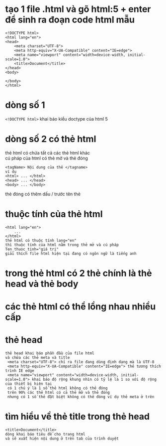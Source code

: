 # tạo 1 file .html và gõ html:5 + enter để sinh ra đoạn code html mẫu 
```
<!DOCTYPE html>
<html lang="en">
<head>
    <meta charset="UTF-8">
    <meta http-equiv="X-UA-Compatible" content="IE=edge">
    <meta name="viewport" content="width=device-width, initial-scale=1.0">
    <title>Document</title>
</head>
<body>
    
</body>
</html>
```
# dòng số 1 
```<!DOCTYPE html>``` khai báo kiểu doctype của html 5 
# dòng số 2 có thẻ html 
thẻ html có chứa tất cả các thẻ html khác   
cú pháp của html có thẻ mở và thẻ đóng 
```
<tagName> Nội dung của thẻ </tagname>
ví dụ 
<html> ... </html>
<head> ... </head>
<body> ... </body>
```
thẻ đóng có thêm dấu / trước tên thẻ 
# thuộc tính của thẻ html
```
<html lang="en">
    ...
</html> 
thẻ html có thuộc tính lang="en"
thì thuộc tính của html nằm trong thẻ mở và cú pháp Ten_thuoc_tinh="giá trị"  
giải thích file html hiện tại đang có ngôn ngữ là tiếng anh  
```
# trong thẻ html có 2 thẻ chính là thẻ head và thẻ body 
# các thẻ html có thể lồng nhau nhiều cấp 
# thẻ head 
```
thẻ head khai báo phần đầu của file html 
và chứa các thẻ meta và title 
 <meta charset="UTF-8"> chỉ ra file đang dùng định dạng mà là UTF-8
 <meta http-equiv="X-UA-Compatible" content="IE=edge"> thẻ tương thích trình IE edge 
 <meta name="viewport" content="width=device-width, initial-scale=1.0"> khai báo độ rộng khung nhìn có tỷ lệ là 1 so với độ rộng của thiết bị hiện tại 
 có 1 chú ý là 1 số thẻ html không có thẻ đóng
 trên 90% các thẻ html có cả thẻ mở và thẻ đóng 
 nhưng có 1 số thẻ đặt biệt không có thẻ đóng ví dụ thẻ meta ở trên  
```
# tìm hiểu về thẻ title trong thẻ head
```
<title>Document</title> 
dòng khai báo tiêu đề cho trang html 
và sẽ xuất hiện nội dung ở trên tab của trình duyệt 
```

